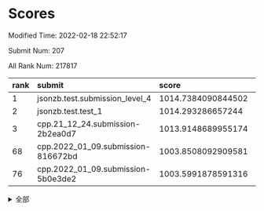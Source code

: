 # Scores

Modified Time: 2022-02-18 22:52:17

Submit Num: 207

All Rank Num: 217817

| rank |               submit               |       score        |       sigma        | pk_num |
| :--- | :--------------------------------- | :----------------- | :----------------- | :----- |
| 1    | jsonzb.test.submission_level_4     | 1014.7384090844502 | 0.8210697732669098 | 4212   |
| 2    | jsonzb.test.test_1                 | 1014.293286657244  | 0.8317219095087013 | 4205   |
| 3    | cpp.21_12_24.submission-2b2ea0d7   | 1013.9148689955174 | 0.8358465528181364 | 4207   |
| 68   | cpp.2022_01_09.submission-816672bd | 1003.8508092909581 | 0.7130768820332055 | 4206   |
| 76   | cpp.2022_01_09.submission-5b0e3de2 | 1003.5991878591316 | 0.7122315064511133 | 4213   |


<details>
<summary>全部</summary>

| rank |                 submit                 |       score        |       sigma        | pk_num |
| :--- | :------------------------------------- | :----------------- | :----------------- | :----- |
| 1    | jsonzb.test.submission_level_4         | 1014.7384090844502 | 0.8210697732669098 | 4212   |
| 2    | jsonzb.test.test_1                     | 1014.293286657244  | 0.8317219095087013 | 4205   |
| 3    | cpp.21_12_24.submission-2b2ea0d7       | 1013.9148689955174 | 0.8358465528181364 | 4207   |
| 4    | gobigger.level_3.submission_level_3_7  | 1012.0538207279419 | 0.7977400222823804 | 4206   |
| 5    | gobigger.level_3.submission_level_3_6  | 1011.9430189141091 | 0.785891756891503  | 4207   |
| 6    | gobigger.level_3.submission_level_3_8  | 1011.8428738397554 | 0.7977585750672184 | 4219   |
| 7    | gobigger.level_3.submission_level_3_25 | 1011.543066437204  | 0.7862221447823438 | 4210   |
| 8    | gobigger.level_3.submission_level_3_13 | 1011.2551254818491 | 0.7899281534869397 | 4209   |
| 9    | gobigger.level_3.submission_level_3_2  | 1011.1280802143501 | 0.7560113950190398 | 4208   |
| 10   | gobigger.level_3.submission_level_3_28 | 1011.1034183232392 | 0.7938107969854135 | 4210   |
| 11   | gobigger.level_3.submission_level_3_33 | 1010.9682903249305 | 0.767617070416543  | 4208   |
| 12   | gobigger.level_3.submission_level_3_32 | 1010.8965007835844 | 0.7740110168552788 | 4210   |
| 13   | gobigger.level_3.submission_level_3_21 | 1010.8713737085891 | 0.7738647287513298 | 4208   |
| 14   | gobigger.level_3.submission_level_3_11 | 1010.776581184024  | 0.7729273325103286 | 4207   |
| 15   | gobigger.level_3.submission_level_3_38 | 1010.7216286678502 | 0.7904035829444118 | 4209   |
| 16   | gobigger.level_3.submission_level_3_27 | 1010.6651324535954 | 0.7784106094656196 | 4202   |
| 17   | gobigger.level_3.submission_level_3_1  | 1010.5192121023782 | 0.7793710588501294 | 4207   |
| 18   | gobigger.level_3.submission_level_3_16 | 1010.5096651677633 | 0.7637867422053632 | 4206   |
| 19   | gobigger.level_3.submission_level_3_34 | 1010.4474932885116 | 0.7598116362062249 | 4208   |
| 20   | gobigger.level_3.submission_level_3_0  | 1010.4433866466344 | 0.7614536112801611 | 4215   |
| 21   | gobigger.level_3.submission_level_3_15 | 1010.4428453764416 | 0.7973858077694148 | 4209   |
| 22   | gobigger.level_3.submission_level_3_49 | 1010.4425145577372 | 0.7674047229342661 | 4207   |
| 23   | gobigger.level_3.submission_level_3_47 | 1010.4211252568656 | 0.7781081526025817 | 4211   |
| 24   | gobigger.level_3.submission_level_3_20 | 1010.3622323848734 | 0.7430283664227604 | 4209   |
| 25   | gobigger.level_3.submission_level_3_19 | 1010.2933968625744 | 0.7603117873742566 | 4206   |
| 26   | gobigger.level_3.submission_level_3_5  | 1010.1580301519746 | 0.7583718888607246 | 4205   |
| 27   | gobigger.level_3.submission_level_3_10 | 1010.1383172794281 | 0.7694808988766363 | 4211   |
| 28   | gobigger.level_3.submission_level_3_39 | 1010.1298437862049 | 0.7515853760794311 | 4209   |
| 29   | gobigger.level_3.submission_level_3_43 | 1010.1286562776683 | 0.7746791506436952 | 4210   |
| 30   | gobigger.level_3.submission_level_3_22 | 1010.0804087871504 | 0.7571517788301589 | 4209   |
| 31   | gobigger.level_3.submission_level_3_30 | 1010.0236698350869 | 0.7644136231723433 | 4206   |
| 32   | gobigger.level_3.submission_level_3_4  | 1009.9651502049883 | 0.7592207530198124 | 4212   |
| 33   | gobigger.level_3.submission_level_3_37 | 1009.8614699353388 | 0.7378961243539482 | 4208   |
| 34   | gobigger.level_3.submission_level_3_48 | 1009.8571351636195 | 0.7571315227358639 | 4208   |
| 35   | gobigger.level_3.submission_level_3_26 | 1009.8246375333176 | 0.7596940571393822 | 4209   |
| 36   | gobigger.level_3.submission_level_3_24 | 1009.821824285215  | 0.7432823545087033 | 4208   |
| 37   | gobigger.level_3.submission_level_3_36 | 1009.7481896485759 | 0.7478147385399306 | 4203   |
| 38   | gobigger.level_3.submission_level_3_17 | 1009.6661368603229 | 0.7498075464157076 | 4211   |
| 39   | gobigger.level_3.submission_level_3_41 | 1009.6619529976819 | 0.7667637821735759 | 4210   |
| 40   | gobigger.level_3.submission_level_3_18 | 1009.6591838494836 | 0.7497319695840623 | 4210   |
| 41   | gobigger.level_3.submission_level_3_29 | 1009.6335652234824 | 0.7514781812153726 | 4211   |
| 42   | gobigger.level_3.submission_level_3_12 | 1009.627006232722  | 0.765287891385964  | 4209   |
| 43   | gobigger.level_3.submission_level_3_31 | 1009.5287852091897 | 0.7642911034326185 | 4206   |
| 44   | gobigger.level_3.submission_level_3_46 | 1009.5140695241107 | 0.7470317670995694 | 4207   |
| 45   | gobigger.level_3.submission_level_3_40 | 1009.4285203786725 | 0.7838782543115238 | 4209   |
| 46   | gobigger.level_3.submission_level_3_9  | 1009.4241196801347 | 0.7578716875139525 | 4214   |
| 47   | gobigger.level_3.submission_level_3_45 | 1009.1985645766359 | 0.7352859401593889 | 4212   |
| 48   | gobigger.level_3.submission_level_3_35 | 1009.103135614382  | 0.7634198528377023 | 4207   |
| 49   | gobigger.level_3.submission_level_3_14 | 1009.0869814490625 | 0.7621890666556761 | 4203   |
| 50   | gobigger.level_3.submission_level_3_42 | 1009.056345022419  | 0.749383607039752  | 4209   |
| 51   | gobigger.level_3.submission_level_3_23 | 1009.0107659127931 | 0.7563953482761928 | 4202   |
| 52   | gobigger.level_3.submission_level_3_3  | 1008.9970456276523 | 0.7393569182020754 | 4207   |
| 53   | gobigger.level_3.submission_level_3_44 | 1008.3400899278763 | 0.758951012246236  | 4211   |
| 54   | gobigger.level_1.submission_level_1_29 | 1004.7732501431799 | 0.7126846559180487 | 4207   |
| 55   | gobigger.level_1.submission_level_1_38 | 1004.6749905312114 | 0.7195359976261022 | 4209   |
| 56   | gobigger.level_1.submission_level_1_20 | 1004.5937249593875 | 0.725863323154113  | 4206   |
| 57   | gobigger.level_1.submission_level_1_43 | 1004.5757038779932 | 0.7263355182736764 | 4207   |
| 58   | gobigger.level_1.submission_level_1_18 | 1004.5564047722918 | 0.7115366196703196 | 4209   |
| 59   | gobigger.level_1.submission_level_1_8  | 1004.4340283981992 | 0.7204415130524217 | 4207   |
| 60   | gobigger.level_1.submission_level_1_12 | 1004.3258703989908 | 0.7275570066193563 | 4211   |
| 61   | gobigger.level_1.submission_level_1_35 | 1004.297945775517  | 0.7306717390794621 | 4205   |
| 62   | gobigger.level_1.submission_level_1_31 | 1004.0674350722213 | 0.7119630939634655 | 4212   |
| 63   | gobigger.level_1.submission_level_1_34 | 1003.998872389067  | 0.708982403806795  | 4212   |
| 64   | gobigger.level_1.submission_level_1_22 | 1003.9785275383966 | 0.7223187173622434 | 4208   |
| 65   | gobigger.level_1.submission_level_1_6  | 1003.9503361223358 | 0.718504061537632  | 4209   |
| 66   | gobigger.level_1.submission_level_1_1  | 1003.9113771669761 | 0.7154109933991538 | 4207   |
| 67   | gobigger.level_1.submission_level_1_17 | 1003.8881146869347 | 0.7215517563389507 | 4206   |
| 68   | cpp.2022_01_09.submission-816672bd     | 1003.8508092909581 | 0.7130768820332055 | 4206   |
| 69   | gobigger.level_1.submission_level_1_21 | 1003.8011868179723 | 0.7194500714597853 | 4203   |
| 70   | gobigger.level_1.submission_level_1_39 | 1003.7973320580878 | 0.7305160290457284 | 4205   |
| 71   | gobigger.level_1.submission_level_1_11 | 1003.785548102811  | 0.7282394809979865 | 4213   |
| 72   | gobigger.level_1.submission_level_1_14 | 1003.7691563912933 | 0.7171355109805936 | 4207   |
| 73   | gobigger.level_1.submission_level_1_40 | 1003.7211318030461 | 0.7102112180319914 | 4210   |
| 74   | gobigger.level_1.submission_level_1_36 | 1003.6153970168288 | 0.7065954930108408 | 4210   |
| 75   | gobigger.level_1.submission_level_1_7  | 1003.6109872987699 | 0.7138226510105077 | 4213   |
| 76   | cpp.2022_01_09.submission-5b0e3de2     | 1003.5991878591316 | 0.7122315064511133 | 4213   |
| 77   | gobigger.level_1.submission_level_1_13 | 1003.570560556545  | 0.7117513002890364 | 4206   |
| 78   | gobigger.level_1.submission_level_1_46 | 1003.5599172923015 | 0.7129858256019033 | 4210   |
| 79   | gobigger.level_1.submission_level_1_32 | 1003.5446895351594 | 0.7281690361318575 | 4206   |
| 80   | gobigger.level_1.submission_level_1_3  | 1003.5230062757556 | 0.7071936831918816 | 4206   |
| 81   | gobigger.level_1.submission_level_1_10 | 1003.5131609927346 | 0.7301975381687107 | 4209   |
| 82   | gobigger.level_1.submission_level_1_9  | 1003.4751266261762 | 0.7149087954800667 | 4209   |
| 83   | gobigger.level_1.submission_level_1_27 | 1003.3225255281903 | 0.71877905794586   | 4209   |
| 84   | gobigger.level_1.submission_level_1_30 | 1003.2696732369606 | 0.709641096266294  | 4211   |
| 85   | gobigger.level_1.submission_level_1_2  | 1003.1672377086163 | 0.7119892119436817 | 4202   |
| 86   | gobigger.level_1.submission_level_1_5  | 1003.1648584078764 | 0.7278439378150808 | 4209   |
| 87   | gobigger.level_1.submission_level_1_49 | 1003.158223009114  | 0.7232755813360385 | 4206   |
| 88   | gobigger.level_1.submission_level_1_44 | 1003.1041799735709 | 0.7151100246245342 | 4208   |
| 89   | gobigger.level_1.submission_level_1_16 | 1003.0635925552824 | 0.7125737859334443 | 4214   |
| 90   | gobigger.level_1.submission_level_1_15 | 1003.0633793026274 | 0.7206913820786603 | 4208   |
| 91   | gobigger.level_1.submission_level_1_4  | 1003.0029296450432 | 0.7281974307845254 | 4210   |
| 92   | gobigger.level_1.submission_level_1_42 | 1002.9939182227007 | 0.7190686076666866 | 4208   |
| 93   | gobigger.level_1.submission_level_1_0  | 1002.8734177158955 | 0.7249088846060503 | 4211   |
| 94   | gobigger.level_1.submission_level_1_23 | 1002.820912576188  | 0.7138658824421951 | 4215   |
| 95   | gobigger.level_1.submission_level_1_24 | 1002.7904137071806 | 0.7079433789694705 | 4210   |
| 96   | gobigger.level_1.submission_level_1_48 | 1002.7345963429948 | 0.7146042521536247 | 4206   |
| 97   | gobigger.level_1.submission_level_1_25 | 1002.7159432355046 | 0.7059159416594911 | 4211   |
| 98   | gobigger.level_1.submission_level_1_33 | 1002.6492057879376 | 0.7245117191891179 | 4209   |
| 99   | gobigger.level_1.submission_level_1_45 | 1002.5982138427204 | 0.7111603673090618 | 4210   |
| 100  | gobigger.level_1.submission_level_1_37 | 1002.4782553031728 | 0.7210648431655902 | 4207   |
| 101  | gobigger.level_1.submission_level_1_26 | 1002.4621780087512 | 0.6996177664556147 | 4205   |
| 102  | gobigger.level_1.submission_level_1_47 | 1002.4380447488226 | 0.7228385369851252 | 4210   |
| 103  | gobigger.level_1.submission_level_1_28 | 1002.3988610446393 | 0.7114045919207279 | 4213   |
| 104  | gobigger.level_1.submission_level_1_41 | 1001.5425220360779 | 0.7176344272572069 | 4205   |
| 105  | gobigger.level_1.submission_level_1_19 | 1001.3404135207255 | 0.7082914938193527 | 4208   |
| 106  | gobigger.random.submission_random_14   | 997.1517808702787  | 0.7053443280992601 | 4209   |
| 107  | gobigger.random.submission_random_9    | 996.7639608212014  | 0.7181641783562629 | 4215   |
| 108  | gobigger.random.submission_random_30   | 996.7030715985707  | 0.7210941267189206 | 4212   |
| 109  | gobigger.random.submission_random_20   | 996.5751739328706  | 0.7171315892870005 | 4208   |
| 110  | gobigger.random.submission_random_16   | 996.4074038142784  | 0.7075812502411188 | 4212   |
| 111  | gobigger.random.submission_random_5    | 996.3698066789524  | 0.7128172402179324 | 4208   |
| 112  | gobigger.random.submission_random_35   | 996.3643855030789  | 0.6982836567972345 | 4215   |
| 113  | gobigger.random.submission_random_21   | 996.3180929051668  | 0.6993812598338011 | 4207   |
| 114  | gobigger.random.submission_random_18   | 996.3051905534426  | 0.7065635330798243 | 4208   |
| 115  | gobigger.random.submission_random_25   | 996.2626501931504  | 0.7132704558286808 | 4213   |
| 116  | gobigger.random.submission_random_37   | 996.2423857788203  | 0.7043825925075553 | 4209   |
| 117  | gobigger.random.submission_random_22   | 996.2153661040472  | 0.7122987042872782 | 4205   |
| 118  | gobigger.random.submission_random_47   | 996.1542236934363  | 0.7203866573216935 | 4207   |
| 119  | gobigger.random.submission_random_46   | 996.1379080867678  | 0.7002286011967523 | 4208   |
| 120  | gobigger.random.submission_random_48   | 996.1295773051853  | 0.7107064717489899 | 4208   |
| 121  | gobigger.random.submission_random_38   | 996.1240048500989  | 0.7091770449087678 | 4202   |
| 122  | gobigger.random.submission_random_10   | 996.1097779686712  | 0.7342252769948058 | 4208   |
| 123  | gobigger.random.submission_random_41   | 996.1066241728003  | 0.7118688504320985 | 4216   |
| 124  | gobigger.random.submission_random_1    | 996.0756440024063  | 0.7177318571094362 | 4208   |
| 125  | gobigger.random.submission_random_0    | 996.032063400433   | 0.7075796597626669 | 4215   |
| 126  | gobigger.random.submission_random_8    | 995.9992859068351  | 0.713303413888298  | 4210   |
| 127  | gobigger.random.submission_random_40   | 995.9828075786658  | 0.708643558225867  | 4214   |
| 128  | gobigger.random.submission_random_2    | 995.8916412711342  | 0.7111953070163631 | 4207   |
| 129  | gobigger.random.submission_random_6    | 995.8842768758719  | 0.7096767311236886 | 4207   |
| 130  | gobigger.random.submission_random_32   | 995.8352815478621  | 0.7069125029353686 | 4211   |
| 131  | gobigger.random.submission_random_12   | 995.7995605056673  | 0.7085785698539946 | 4206   |
| 132  | gobigger.random.submission_random_29   | 995.7783936203344  | 0.7152165937970211 | 4215   |
| 133  | gobigger.random.submission_random_7    | 995.7543642366835  | 0.7092567764154427 | 4209   |
| 134  | gobigger.random.submission_random_24   | 995.6912845857054  | 0.7112370414065216 | 4207   |
| 135  | gobigger.random.submission_random_4    | 995.6314477849871  | 0.7093846368800505 | 4206   |
| 136  | gobigger.random.submission_random_26   | 995.6227413230209  | 0.712499281883783  | 4208   |
| 137  | gobigger.random.submission_random_3    | 995.6171944731633  | 0.7121985527814417 | 4209   |
| 138  | gobigger.random.submission_random_33   | 995.6047856746396  | 0.738639057904087  | 4214   |
| 139  | gobigger.random.submission_random_23   | 995.4957495824151  | 0.7148025471172157 | 4210   |
| 140  | gobigger.random.submission_random_11   | 995.448487886072   | 0.7033220752909531 | 4204   |
| 141  | gobigger.random.submission_random_45   | 995.4320346262979  | 0.7143832392491384 | 4215   |
| 142  | gobigger.random.submission_random_42   | 995.4216787816871  | 0.7213051614873214 | 4208   |
| 143  | gobigger.random.submission_random_43   | 995.3990644721225  | 0.7136202948314594 | 4208   |
| 144  | gobigger.random.submission_random_13   | 995.3910404777237  | 0.7193895018442328 | 4206   |
| 145  | gobigger.random.submission_random_31   | 995.3734124385284  | 0.7123976656381692 | 4214   |
| 146  | gobigger.random.submission_random_36   | 995.2964966553003  | 0.7001711004353783 | 4212   |
| 147  | gobigger.random.submission_random_28   | 995.1946268840398  | 0.7076044813757376 | 4210   |
| 148  | gobigger.random.submission_random_44   | 995.1724627152315  | 0.7211367816045586 | 4202   |
| 149  | gobigger.random.submission_random_17   | 995.1673445570815  | 0.7111545472033587 | 4209   |
| 150  | gobigger.random.submission_random_15   | 995.1200833722947  | 0.7081894267932435 | 4206   |
| 151  | gobigger.random.submission_random_34   | 994.884270772366   | 0.7067469768418937 | 4209   |
| 152  | gobigger.random.submission_random_19   | 994.8597695203151  | 0.712029636527138  | 4209   |
| 153  | gobigger.random.submission_random_27   | 994.5782733053836  | 0.7219633183416141 | 4213   |
| 154  | gobigger.random.submission_random_39   | 994.4624643387253  | 0.728898400408465  | 4211   |
| 155  | gobigger.random.submission_random_49   | 994.3517217960671  | 0.6986996696893766 | 4215   |
| 156  | gobigger.level_2.submission_level_2_13 | 993.5079353988006  | 0.7341856971053949 | 4206   |
| 157  | gobigger.level_2.submission_level_2_10 | 993.3612246451045  | 0.7566825861278095 | 4208   |
| 158  | gobigger.level_2.submission_level_2_21 | 993.3506602690685  | 0.7294373076401393 | 4208   |
| 159  | gobigger.level_2.submission_level_2_19 | 993.3187844802658  | 0.7452090428713438 | 4211   |
| 160  | gobigger.level_2.submission_level_2_33 | 993.136395244352   | 0.7342081218665601 | 4207   |
| 161  | gobigger.level_2.submission_level_2_42 | 993.1357210773177  | 0.7497394183887409 | 4210   |
| 162  | gobigger.level_2.submission_level_2_32 | 993.0729450213776  | 0.7250095311180051 | 4206   |
| 163  | gobigger.level_2.submission_level_2_18 | 993.0721228341713  | 0.7472222269159761 | 4212   |
| 164  | gobigger.level_2.submission_level_2_23 | 992.7103639849373  | 0.7342669267557222 | 4217   |
| 165  | gobigger.level_2.submission_level_2_12 | 992.6356872403446  | 0.7289743863774355 | 4209   |
| 166  | gobigger.level_2.submission_level_2_3  | 992.6096844682179  | 0.7324982329016051 | 4210   |
| 167  | gobigger.level_2.submission_level_2_17 | 992.573609429304   | 0.7342144294267551 | 4213   |
| 168  | gobigger.level_2.submission_level_2_6  | 992.3794523798343  | 0.7454764305210342 | 4211   |
| 169  | gobigger.level_2.submission_level_2_15 | 992.3023380808844  | 0.7501833700384462 | 4209   |
| 170  | gobigger.level_2.submission_level_2_8  | 992.2852057433217  | 0.750604716662523  | 4211   |
| 171  | gobigger.level_2.submission_level_2_28 | 992.269511198264   | 0.7407607407736865 | 4204   |
| 172  | gobigger.level_2.submission_level_2_2  | 992.2611778776271  | 0.7373726234606397 | 4206   |
| 173  | gobigger.level_2.submission_level_2_39 | 992.2020091711173  | 0.7498497912133569 | 4204   |
| 174  | gobigger.level_2.submission_level_2_40 | 992.1621945122075  | 0.7331596435614618 | 4210   |
| 175  | gobigger.level_2.submission_level_2_25 | 992.1575329690437  | 0.726905257987346  | 4211   |
| 176  | gobigger.level_2.submission_level_2_1  | 992.1291318377957  | 0.7379126108382299 | 4210   |
| 177  | gobigger.level_2.submission_level_2_38 | 992.1252317498199  | 0.7405618872880394 | 4206   |
| 178  | gobigger.level_2.submission_level_2_41 | 992.102984503015   | 0.7627581838508287 | 4203   |
| 179  | gobigger.level_2.submission_level_2_22 | 992.0871800736011  | 0.7602201998710334 | 4215   |
| 180  | gobigger.level_2.submission_level_2_0  | 992.0370525318934  | 0.7547016798696851 | 4206   |
| 181  | gobigger.level_2.submission_level_2_9  | 991.9855933827916  | 0.7563746445149491 | 4209   |
| 182  | gobigger.level_2.submission_level_2_29 | 991.9145527878661  | 0.7414877407333453 | 4212   |
| 183  | gobigger.level_2.submission_level_2_48 | 991.8988725946015  | 0.7527678366366578 | 4205   |
| 184  | gobigger.level_2.submission_level_2_14 | 991.8976912427838  | 0.7497689542202285 | 4210   |
| 185  | gobigger.level_2.submission_level_2_31 | 991.8549130686882  | 0.7380602668237547 | 4209   |
| 186  | gobigger.level_2.submission_level_2_11 | 991.6420516224806  | 0.762413883960565  | 4211   |
| 187  | gobigger.level_2.submission_level_2_7  | 991.6398446328848  | 0.7374715836612074 | 4209   |
| 188  | gobigger.level_2.submission_level_2_47 | 991.496996158355   | 0.7592539814955269 | 4209   |
| 189  | gobigger.level_2.submission_level_2_49 | 991.4687688357702  | 0.7588488456392393 | 4210   |
| 190  | gobigger.level_2.submission_level_2_30 | 991.4032788368115  | 0.7465298068588636 | 4214   |
| 191  | gobigger.level_2.submission_level_2_24 | 991.3972200491257  | 0.7488733833170558 | 4212   |
| 192  | gobigger.level_2.submission_level_2_26 | 991.3032545024051  | 0.7398031645437112 | 4212   |
| 193  | gobigger.level_2.submission_level_2_43 | 991.2506148910448  | 0.7451395430392967 | 4206   |
| 194  | gobigger.level_2.submission_level_2_27 | 991.1338360059798  | 0.750063460491281  | 4209   |
| 195  | gobigger.level_2.submission_level_2_44 | 991.1224328297393  | 0.7572221494835493 | 4208   |
| 196  | gobigger.level_2.submission_level_2_4  | 991.0209468058316  | 0.7437960161021875 | 4212   |
| 197  | gobigger.level_2.submission_level_2_46 | 990.9765502793075  | 0.7550170469011485 | 4213   |
| 198  | gobigger.level_2.submission_level_2_45 | 990.906905214946   | 0.7352045468250409 | 4212   |
| 199  | gobigger.level_2.submission_level_2_35 | 990.8974186295799  | 0.7553014088043366 | 4212   |
| 200  | gobigger.level_2.submission_level_2_37 | 990.829452529428   | 0.7603916855525211 | 4211   |
| 201  | gobigger.level_2.submission_level_2_34 | 990.6622213836464  | 0.7568115746350363 | 4210   |
| 202  | gobigger.level_2.submission_level_2_16 | 990.5305219033324  | 0.7555005848779306 | 4211   |
| 203  | gobigger.level_2.submission_level_2_5  | 990.3720910491263  | 0.7445822578672744 | 4210   |
| 204  | gobigger.level_2.submission_level_2_20 | 990.0873538696051  | 0.7536506275182275 | 4206   |
| 205  | gobigger.level_2.submission_level_2_36 | 990.0868103047334  | 0.7675433925442974 | 4211   |
| 206  | gobigger.none.submission_none_1        | 977.425669839547   | 1.27266212285039   | 4210   |
| 207  | gobigger.none.submission_none_0        | 977.0275658770879  | 1.4005541424879413 | 4211   |

</details>